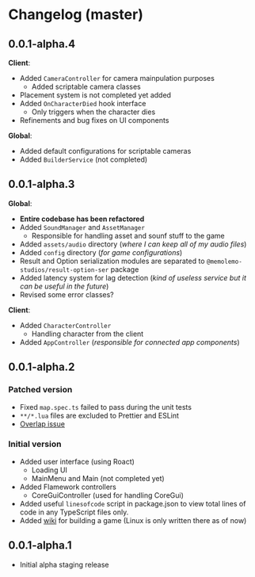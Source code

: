 # Changelog (master)

## 0.0.1-alpha.4

**Client**:
- Added `CameraController` for camera mainpulation purposes
	- Added scriptable camera classes
- Placement system is not completed yet added
- Added `OnCharacterDied` hook interface
	- Only triggers when the character dies
- Refinements and bug fixes on UI components

**Global**:
- Added default configurations for scriptable cameras
- Added `BuilderService` (not completed)

## 0.0.1-alpha.3

**Global**:
- **Entire codebase has been refactored**
- Added `SoundManager` and `AssetManager`
	- Responsible for handling asset and sounf stuff to the game
- Added `assets/audio` directory (*where I can keep all of my audio files*)
- Added `config` directory (*for game configurations*)
- Result and Option serialization modules are separated to `@memolemo-studios/result-option-ser` package
- Added latency system for lag detection (*kind of useless service but it can be useful in the future*)
- Revised some error classes?

**Client**:
- Added `CharacterController`
	- Handling character from the client
- Added `AppController` (*responsible for connected app components*)

## 0.0.1-alpha.2

### Patched version
- Fixed `map.spec.ts` failed to pass during the unit tests
- `**/*.lua` files are excluded to Prettier and ESLint
- [Overlap issue](https://github.com/memolemo-studios/SoftwareTycoon/commit/78a90d0cb9f5009ce1f8a5391442a5b3e08d515d)

### Initial version
- Added user interface (using Roact)
    - Loading UI
    - MainMenu and Main (not completed yet)
- Added Flamework controllers
    - CoreGuiController (used for handling CoreGui)
- Added useful `linesofcode` script in package.json to view total lines of code in any TypeScript files only.
- Added [wiki](https://github.com/memolemo-studios/SoftwareTycoon/wiki) for building a game (Linux is only written there as of now)

## 0.0.1-alpha.1
- Initial alpha staging release
